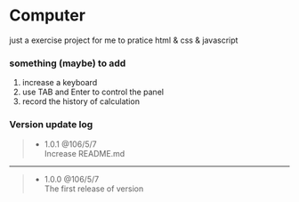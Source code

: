 # Computer

just a exercise project for me to pratice html & css & javascript

### something (maybe) to add
1. 
    increase a keyboard
2. 
    use TAB and Enter to control the panel
3. 
    record the history of calculation


### Version update log


>* 1.0.1 @106/5/7        
    Increase README.md 
* * *
>* 1.0.0  @106/5/7  
    The first release of version
